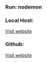 ### Run: nodemon ###
 
### Local Host: ###
[Visit website](http://localhost:3333 "Project 2 Assessment")

### Github: ###
[Visit website](https://github.com/lemonmade1/Project-2-Assessment.gitgit "Project 2 Assessment")